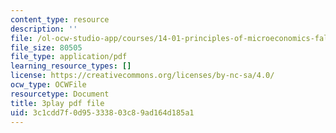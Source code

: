 ```yaml
---
content_type: resource
description: ''
file: /ol-ocw-studio-app/courses/14-01-principles-of-microeconomics-fall-2018/3c1cdd7f0d95333803c89ad164d185a1_F0ulAkrfvzo.pdf
file_size: 80505
file_type: application/pdf
learning_resource_types: []
license: https://creativecommons.org/licenses/by-nc-sa/4.0/
ocw_type: OCWFile
resourcetype: Document
title: 3play pdf file
uid: 3c1cdd7f-0d95-3338-03c8-9ad164d185a1
---
```


